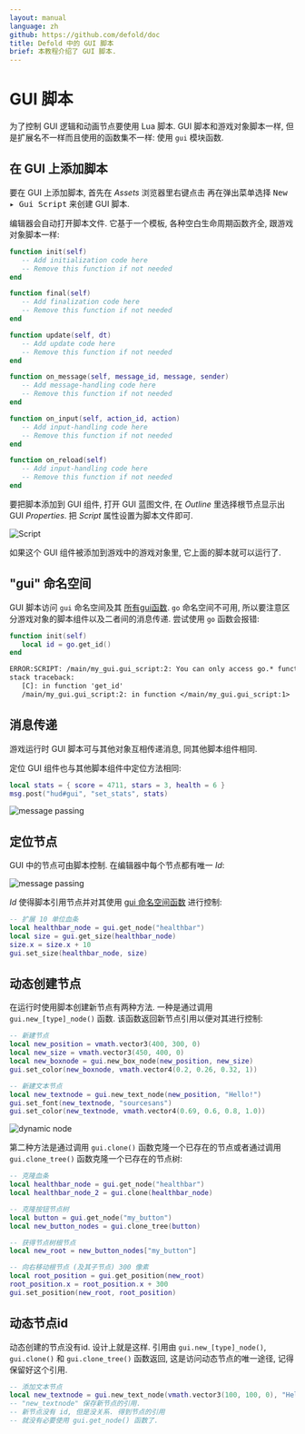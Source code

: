 ```yaml
---
layout: manual
language: zh
github: https://github.com/defold/doc
title: Defold 中的 GUI 脚本 
brief: 本教程介绍了 GUI 脚本.
---
```


# GUI 脚本

为了控制 GUI 逻辑和动画节点要使用 Lua 脚本. GUI 脚本和游戏对象脚本一样, 但是扩展名不一样而且使用的函数集不一样: 使用 `gui` 模块函数.

## 在 GUI 上添加脚本

要在 GUI 上添加脚本, 首先在 *Assets* 浏览器里<kbd>右键点击</kbd> 再在弹出菜单选择 <kbd>New ▸ Gui Script</kbd> 来创建 GUI 脚本.

编辑器会自动打开脚本文件. 它基于一个模板, 各种空白生命周期函数齐全, 跟游戏对象脚本一样:

```lua
function init(self)
   -- Add initialization code here
   -- Remove this function if not needed
end

function final(self)
   -- Add finalization code here
   -- Remove this function if not needed
end

function update(self, dt)
   -- Add update code here
   -- Remove this function if not needed
end

function on_message(self, message_id, message, sender)
   -- Add message-handling code here
   -- Remove this function if not needed
end

function on_input(self, action_id, action)
   -- Add input-handling code here
   -- Remove this function if not needed
end

function on_reload(self)
   -- Add input-handling code here
   -- Remove this function if not needed
end
```

要把脚本添加到 GUI 组件, 打开 GUI 蓝图文件, 在 *Outline* 里选择根节点显示出 GUI *Properties*. 把 *Script* 属性设置为脚本文件即可.

![Script](/manuals/images/gui-script/set_script.png)

如果这个 GUI 组件被添加到游戏中的游戏对象里, 它上面的脚本就可以运行了.

## "gui" 命名空间

GUI 脚本访问 `gui` 命名空间及其 [所有gui函数](/ref/gui). `go` 命名空间不可用, 所以要注意区分游戏对象的脚本组件以及二者间的消息传递. 尝试使用 `go` 函数会报错:

```lua
function init(self)
   local id = go.get_id()
end
```

```txt
ERROR:SCRIPT: /main/my_gui.gui_script:2: You can only access go.* functions and values from a script instance (.script file)
stack traceback:
   [C]: in function 'get_id'
   /main/my_gui.gui_script:2: in function </main/my_gui.gui_script:1>
```

## 消息传递

游戏运行时 GUI 脚本可与其他对象互相传递消息, 同其他脚本组件相同.

定位 GUI 组件也与其他脚本组件中定位方法相同:

```lua
local stats = { score = 4711, stars = 3, health = 6 }
msg.post("hud#gui", "set_stats", stats)
```

![message passing](/manuals/images/gui-script/message_passing.png)

## 定位节点

GUI 中的节点可由脚本控制. 在编辑器中每个节点都有唯一 *Id*:

![message passing](/manuals/images/gui-script/node_id.png)

*Id* 使得脚本引用节点并对其使用 [gui 命名空间函数](/ref/gui) 进行控制:

```lua
-- 扩展 10 单位血条
local healthbar_node = gui.get_node("healthbar")
local size = gui.get_size(healthbar_node)
size.x = size.x + 10
gui.set_size(healthbar_node, size)
```

## 动态创建节点

在运行时使用脚本创建新节点有两种方法. 一种是通过调用 `gui.new_[type]_node()` 函数. 该函数返回新节点引用以便对其进行控制:

```lua
-- 新建节点
local new_position = vmath.vector3(400, 300, 0)
local new_size = vmath.vector3(450, 400, 0)
local new_boxnode = gui.new_box_node(new_position, new_size)
gui.set_color(new_boxnode, vmath.vector4(0.2, 0.26, 0.32, 1))

-- 新建文本节点
local new_textnode = gui.new_text_node(new_position, "Hello!")
gui.set_font(new_textnode, "sourcesans")
gui.set_color(new_textnode, vmath.vector4(0.69, 0.6, 0.8, 1.0))
```

![dynamic node](/manuals/images/gui-script/dynamic_nodes.png)

第二种方法是通过调用 `gui.clone()` 函数克隆一个已存在的节点或者通过调用 `gui.clone_tree()` 函数克隆一个已存在的节点树:

```lua
-- 克隆血条
local healthbar_node = gui.get_node("healthbar")
local healthbar_node_2 = gui.clone(healthbar_node)

-- 克隆按钮节点树
local button = gui.get_node("my_button")
local new_button_nodes = gui.clone_tree(button)

-- 获得节点树根节点
local new_root = new_button_nodes["my_button"]

-- 向右移动根节点 (及其子节点) 300 像素
local root_position = gui.get_position(new_root)
root_position.x = root_position.x + 300
gui.set_position(new_root, root_position)
```

## 动态节点id

动态创建的节点没有id. 设计上就是这样. 引用由 `gui.new_[type]_node()`, `gui.clone()` 和 `gui.clone_tree()` 函数返回, 这是访问动态节点的唯一途径, 记得保留好这个引用.

```lua
-- 添加文本节点
local new_textnode = gui.new_text_node(vmath.vector3(100, 100, 0), "Hello!")
-- "new_textnode" 保存新节点的引用.
-- 新节点没有 id, 但是没关系. 得到节点的引用
-- 就没有必要使用 gui.get_node() 函数了.
```
